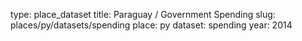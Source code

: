 type: place_dataset
title: Paraguay / Government Spending
slug: places/py/datasets/spending
place: py
dataset: spending
year: 2014
